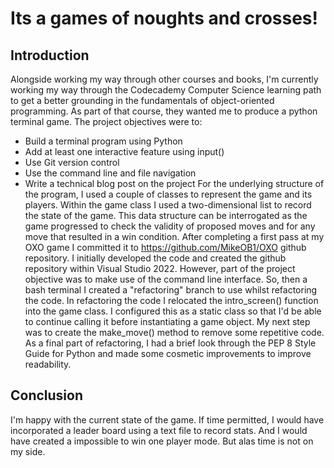# Its a games of noughts and crosses!
## Introduction
Alongside working my way through other courses and books, I'm currently working my way through the Codecademy Computer Science learning path to get a better grounding in the fundamentals of object-oriented programming.
As part of that course, they wanted me to produce a python terminal game. The project objectives were to:
- Build a terminal program using Python
- Add at least one interactive feature using input()
- Use Git version control
- Use the command line and file navigation
- Write a technical blog post on the project
For the underlying structure of the program, I used a couple of classes to represent the game and its players. Within the game class I used a two-dimensional list to record the state of the game. This data structure can be interrogated as the game progressed to check the validity of proposed moves and for any move that resulted in a win condition.
After completing a first pass at my OXO game I committed it to https://github.com/MikeOB1/OXO github repository. I initially developed the code and created the github repository within Visual Studio 2022. However, part of the project objective was to make use of the command line interface. So, then a bash terminal I created a "refactoring" branch to use whilst refactoring the code.
In refactoring the code I relocated the intro_screen() function into the game class. I configured this as a static class so that I'd be able to continue calling it before instantiating a game object. My next step was to create the make_move() method to remove some repetitive code. As a final part of refactoring, I had a brief look through the PEP 8 Style Guide for Python and made some cosmetic improvements to improve readability.
## Conclusion
I'm happy with the current state of the game. If time permitted, I would have incorporated a leader board using a text file to record stats. And I would have created a impossible to win one player mode. But alas time is not on my side.
